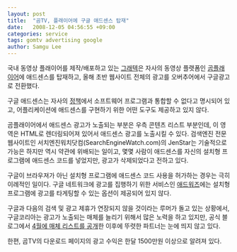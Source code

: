 ```yaml
---
layout: post
title:  "곰TV, 플래이어에 구글 애드센스 탑재"
date:   2008-12-05 04:56:55 +09:00
categories: service
tags: gomtv advertising google
author: Samgu Lee
---
```

국내 동영상 플래이어를 제작/배포하고 있는 [그래텍](http://www.gretech.com/)은 자사의 동영상 플랫폼인 [곰플래이어](http://gom.gomtv.com/)에 애드센스를 탑재하고, 올해 초반 웹사이트 전체의 광고를 오버추어에서 구글광고로 전환했다.

구글 애드센스는 자사의 [정책](https://www.google.com/adsense/support/bin/answer.py?hlrm=en&amp;answer=48182)에서 소프트웨어 프로그램과 통합할 수 없다고 명시되어 있고, 어플리케이션에 애드센스를 구현하기 위한 어떤 도구도 제공하고 있지 않다.

곰플래이어에서 애드센스 광고가 노출되는 부분은 우측 콘텐츠 리스트 부분인데, 이 영역은 HTML로 렌더링되어져 있어서 애드센스 광고를 노출시킬 수 있다. 검색엔진 전문 웹사이트인 서치엔진워치닷컴(SearchEngineWatch.com)의 JenStar는 기술적으로 가능은 하지만 역시 약관에 위배되는 일이고, 몇몇 사람이 애드센스를 자신의 설치형 프로그램에 애드센스 코드를 넣었지만, 광고가 삭제되었다고 전하고 있다.

구글이 브라우져가 아닌 설치형 프로그램에 애드센스 코드 사용을 허가하는 경우는 극히 이례적인 일이다. 구글 네트워크에 광고를 집행하기 위한 서비스인 [애드워즈](http://adwords.google.com/)에는 설치형 프로그램에 광고를 타게팅할 수 있는 옵션이 제공되어 있지 않다.

구글과 다음의 검색 및 광고 제휴가 연장되지 않을 것이라는 루머가 돌고 있는 상황에서, 구글코리아는 광고가 노출되는 매체를 늘리기 위해서 많은 노력을 하고 있지만, 공식 블로그에서 [4월에 매체 리스트를 공개](http://adwords-ko.blogspot.com/2008/04/blog-post.html)한 이후에 뚜렷한 파트너는 눈에 띄지 않고 있다.

한편, 곰TV의 다운로드 페이지의 광고 수익은 한달 1500만원 이상으로 알려져 있다.
